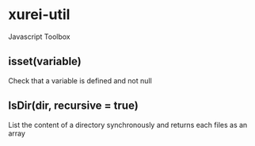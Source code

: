 # xurei-util
Javascript Toolbox

## isset(variable)
Check that a variable is defined and not null

## lsDir(dir, recursive = true)
List the content of a directory synchronously and returns each files as an array